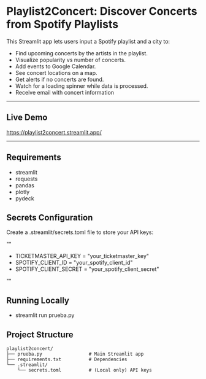 # Playlist2Concert: Discover Concerts from Spotify Playlists

This Streamlit app lets users input a Spotify playlist and a city to:
- Find upcoming concerts by the artists in the playlist.
- Visualize popularity vs number of concerts.
- Add events to Google Calendar.
- See concert locations on a map.
- Get alerts if no concerts are found.
- Watch for a loading spinner while data is processed.
- Receive email with concert information

---

## Live Demo

https://playlist2concert.streamlit.app/  

---

## Requirements

- streamlit
- requests
- pandas
- plotly
- pydeck

## Secrets Configuration

Create a .streamlit/secrets.toml file to store your API keys:

""
- TICKETMASTER_API_KEY = "your_ticketmaster_key"
- SPOTIFY_CLIENT_ID = "your_spotify_client_id"
- SPOTIFY_CLIENT_SECRET = "your_spotify_client_secret"

""

## Running Locally

- streamlit run prueba.py

## Project Structure

```plaintext
playlist2concert/
├── prueba.py                 # Main Streamlit app
├── requirements.txt          # Dependencies
└── .streamlit/
    └── secrets.toml          # (Local only) API keys
